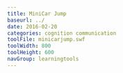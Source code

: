 ```yaml
---
title: MiniCar Jump
baseurl: ../
date: 2016-02-20
categories: cognition communication
toolFile: minicarjump.swf
toolWidth: 800
toolHeight: 600
navGroup: learningtools
---
```


